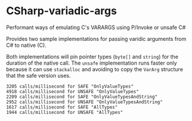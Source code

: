 # CSharp-variadic-args
Performant ways of emulating C's VARARGS using P/Invoke or unsafe C#

Provides two sample implementations for passing varidic arguments from C# to native (C).

Both implementations will pin pointer types (`byte[]` and `string`) for the duration of the native call. The `unsafe` implementation runs faster only because it can use `stackalloc` and avoiding to copy the `VarArg` structure that the safe version uses.

```
3205 calls/millisecond for SAFE "OnlyValueTypes"
4918 calls/millisecond for UNSAFE "OnlyValueTypes"
2209 calls/millisecond for SAFE "OnlyValueTypesAndString"
2952 calls/millisecond for UNSAFE "OnlyValueTypesAndString"
1617 calls/millisecond for SAFE "AllTypes"
1944 calls/millisecond for UNSAFE "AllTypes"
```
